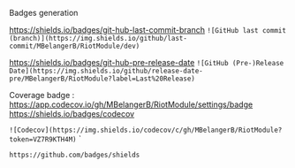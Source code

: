 Badges generation

https://shields.io/badges/git-hub-last-commit-branch
`![GitHub last commit (branch)](https://img.shields.io/github/last-commit/MBelangerB/RiotModule/dev)`


https://shields.io/badges/git-hub-pre-release-date
`![GitHub (Pre-)Release Date](https://img.shields.io/github/release-date-pre/MBelangerB/RiotModule?label=Last%20Release)`


Coverage badge :
https://app.codecov.io/gh/MBelangerB/RiotModule/settings/badge
https://shields.io/badges/codecov

`![Codecov](https://img.shields.io/codecov/c/gh/MBelangerB/RiotModule?token=VZ7R9KTH4M)`
`

`https://github.com/badges/shields`
